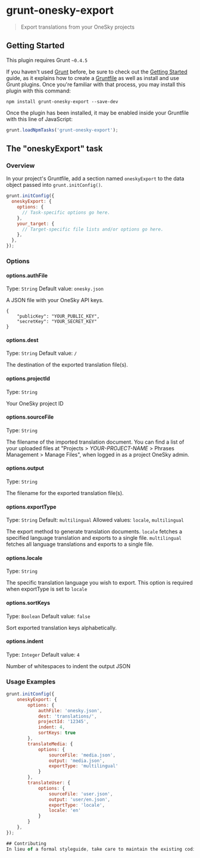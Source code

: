 # grunt-onesky-export

> Export translations from your OneSky projects

## Getting Started
This plugin requires Grunt `~0.4.5`

If you haven't used [Grunt](http://gruntjs.com/) before, be sure to check out the [Getting Started](http://gruntjs.com/getting-started) guide, as it explains how to create a [Gruntfile](http://gruntjs.com/sample-gruntfile) as well as install and use Grunt plugins. Once you're familiar with that process, you may install this plugin with this command:

```shell
npm install grunt-onesky-export --save-dev
```

Once the plugin has been installed, it may be enabled inside your Gruntfile with this line of JavaScript:

```js
grunt.loadNpmTasks('grunt-onesky-export');
```

## The "oneskyExport" task

### Overview
In your project's Gruntfile, add a section named `oneskyExport` to the data object passed into `grunt.initConfig()`.

```js
grunt.initConfig({
  oneskyExport: {
    options: {
      // Task-specific options go here.
    },
    your_target: {
      // Target-specific file lists and/or options go here.
    },
  },
});
```

### Options

#### options.authFile
Type: `String`
Default value: `onesky.json`

A JSON file with your OneSky API keys.
```
{
    "publicKey": "YOUR_PUBLIC_KEY",
    "secretKey": "YOUR_SECRET_KEY"
}
```

#### options.dest
Type: `String`
Default value: `/`

The destination of the exported translation file(s).

#### options.projectId
Type: `String`

Your OneSky project ID

#### options.sourceFile
Type: `String`

The filename of the imported translation document. You can find a list of your uploaded files at "Projects > _YOUR-PROJECT-NAME_ > Phrases Management > Manage Files", when logged in as a project OneSky admin.

#### options.output
Type: `String`

The filename for the exported translation file(s).

#### options.exportType
Type: `String` Default: `multilingual` Allowed values: `locale`, `multilingual`

The export method to generate translation documents.
`locale` fetches a specified language translation and exports to a single file.
`multilingual` fetches all language translations and exports to a single file.

#### options.locale
Type: `String`

The specific translation language you wish to export. This option is required when exportType is set to `locale` 

#### options.sortKeys
Type: `Boolean`
Default value: `false`

Sort exported translation keys alphabetically.

#### options.indent
Type: `Integer`
Default value: `4`

Number of whitespaces to indent the output JSON

### Usage Examples

```js
grunt.initConfig({
    oneskyExport: {
        options: {
            authFile: 'onesky.json',
            dest: 'translations/',
            projectId: '12345',
            indent: 4,
            sortKeys: true
        },
        translateMedia: {
            options: {
                sourceFile: 'media.json',
                output: 'media.json',
                exportType: 'multilingual'
            }
        },
        translateUser: {
            options: {                
                sourceFile: 'user.json',
                output: 'user/en.json',
                exportType: 'locale',
                locale: 'en'
            }
        }
    },
});

## Contributing
In lieu of a formal styleguide, take care to maintain the existing coding style via eslint. Add unit tests for any new or changed functionality. Lint and test your code using [Grunt](http://gruntjs.com/).
